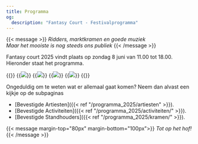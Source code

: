 ```yaml
---
title: Programma
og:
  description: "Fantasy Court - Festivalprogramma"
---
```

{{< message >}}
 _Ridders, marktkramen en goede muziek_  \
_Maar het mooiste is nog steeds ons publiek_
{{< /message >}}

Fantasy court 2025 vindt plaats op zondag 8 juni van 11.00 tot 18.00. Hieronder staat het programma.


{{<gallery class="content-gallery" height="610">}}
  {{<image src="/images/2025/programma/programma1.png" >}}
  {{<image src="/images/2025/programma/programma2.png" >}}
  {{<image src="/images/2025/programma/programma3.png" >}}
  {{<image src="/images/2025/programma/programma4.png" >}}
{{</gallery >}}

Ongeduldig om te weten wat er allemaal gaat komen? Neem dan alvast een kijkje op de subpaginas
* [Bevestigde Artiesten]({{< ref "/programma_2025/artiesten" >}}).
* [Bevestigde Activiteiten]({{< ref "/programma_2025/activiteiten/" >}}).
* [Bevestigde Standhouders]({{< ref "/programma_2025/kramen/" >}}).

{{< message margin-top="80px" margin-bottom="100px">}}
_Tot op het hof!_
{{< /message >}}
